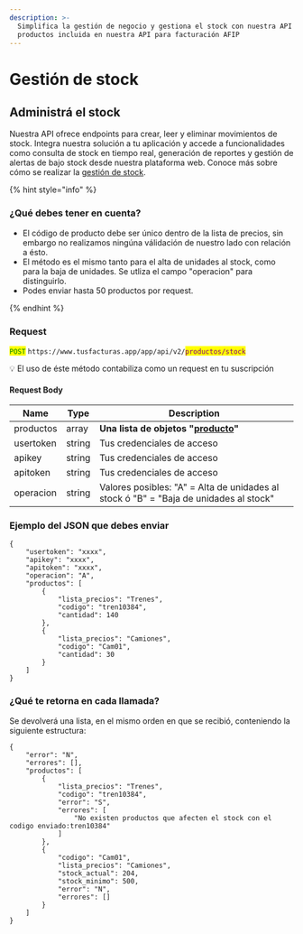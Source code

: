 ```yaml
---
description: >-
  Simplifica la gestión de negocio y gestiona el stock con nuestra API para
  productos incluida en nuestra API para facturación AFIP
---
```


# Gestión de stock

## Administrá el stock

Nuestra API ofrece endpoints para crear, leer y eliminar movimientos de stock. Integra nuestra solución a tu aplicación y accede a funcionalidades como consulta de stock en tiempo real, generación de reportes y gestión de alertas de bajo stock desde nuestra plataforma web. Conoce más sobre cómo se realizar la [gestión de stock](https://www.tusfacturas.app/caracteristicas-de-tus-facturas-electronica-stock.html).&#x20;

{% hint style="info" %}
### ¿Qué debes tener en cuenta?



* El código de producto debe ser único dentro de la lista de precios, sin embargo no realizamos ningúna válidación de nuestro lado con relación a ésto.
* El método es el mismo tanto para el alta de unidades al stock, como para la baja de unidades. Se utliza el campo "operacion" para distinguirlo.
* Podes enviar hasta 50 productos por request.


{% endhint %}

### Request

<mark style="color:green;">`POST`</mark> `https://www.tusfacturas.app/app/api/v2/`<mark style="color:purple;">`productos/stock`</mark>

💡 El uso de éste método  contabiliza como un request en tu suscripción



#### Request Body

| Name      | Type   | Description                                                                                    |
| --------- | ------ | ---------------------------------------------------------------------------------------------- |
| productos | array  | **Una lista de objetos "**[**producto**](gestion-de-stock.md#estructura-de-cada-producto)**"** |
| usertoken | string | Tus credenciales de acceso                                                                     |
| apikey    | string | Tus credenciales de acceso                                                                     |
| apitoken  | string | Tus credenciales de acceso                                                                     |
| operacion | string | Valores posibles:  "A" = Alta de unidades al stock ó "B" = "Baja de unidades al stock"         |

### Ejemplo del JSON que debes enviar

```
{
    "usertoken": "xxxx",
    "apikey": "xxxx",
    "apitoken": "xxxx",
    "operacion": "A",
    "productos": [
        {
            "lista_precios": "Trenes",
            "codigo": "tren10384",
            "cantidad": 140
        },
        {
            "lista_precios": "Camiones",
            "codigo": "Cam01",
            "cantidad": 30
        }
    ]
}
```



### ¿Qué te retorna en cada llamada?

Se devolverá una lista, en el mismo orden en que se recibió, conteniendo la siguiente estructura:

```
{
	"error": "N",
	"errores": [],
	"productos": [
		{
			"lista_precios": "Trenes",
			"codigo": "tren10384",
			"error": "S",
			"errores": [
				"No existen productos que afecten el stock con el codigo enviado:tren10384"
			]
		},
		{
			"codigo": "Cam01",
			"lista_precios": "Camiones",
			"stock_actual": 204,
			"stock_minimo": 500,
			"error": "N",
			"errores": []
		}
	]
}

```
